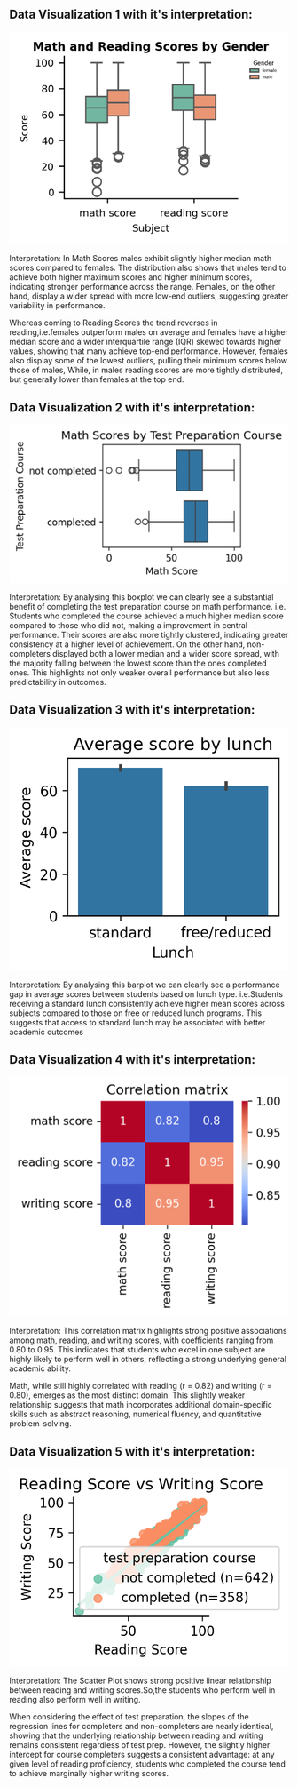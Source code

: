Data Visualization 1 with it's interpretation: 
--------------------------------
![Math and Reading Scores by Gender](../plots/V1.png)

Interpretation: 
In Math Scores males exhibit slightly higher median math scores compared to females. The distribution also shows that males tend to achieve both higher maximum scores and higher minimum scores, indicating stronger performance across the range. Females, on the other hand, display a wider spread with more low-end outliers, suggesting greater variability in performance.

Whereas coming to Reading Scores the trend reverses in reading,i.e.females outperform males on average and females have a higher median score and a wider interquartile range (IQR) skewed towards higher values, showing that many achieve top-end performance. However, females also display some of the lowest outliers, pulling their minimum scores below those of males, While, in males reading scores are more tightly distributed, but generally lower than females at the top end.

Data Visualization 2 with it's interpretation: 
--------------------------------
![Math Scores by Test Preparation Course](../plots/V2.png)

Interpretation: 
By analysing this boxplot we can clearly see a substantial benefit of completing the test preparation course on math performance. i.e. Students who completed the course achieved a much higher median score compared to those who did not, making a improvement in central performance. Their scores are also more tightly clustered, indicating greater consistency at a higher level of achievement. On the other hand, non-completers displayed both a lower median and a wider score spread, with the majority falling between the lowest score than the ones completed ones. This highlights not only weaker overall performance but also less predictability in outcomes.

Data Visualization 3 with it's interpretation: 
--------------------------------
![Average score by lunch](../plots/V3.png)

Interpretation: 
By analysing this barplot we can clearly see a performance gap in average scores between students based on lunch type. i.e.Students receiving a standard lunch consistently achieve higher mean scores across subjects compared to those on free or reduced lunch programs. This suggests that access to standard lunch may be associated with better academic outcomes

Data Visualization 4 with it's interpretation: 
--------------------------------
![Correlation matrix](../plots/V4.png)

Interpretation: 
This correlation matrix highlights strong positive associations among math, reading, and writing scores, with coefficients ranging from 0.80 to 0.95. This indicates that students who excel in one subject are highly likely to perform well in others, reflecting a strong underlying general academic ability.

Math, while still highly correlated with reading (r = 0.82) and writing (r = 0.80), emerges as the most distinct domain. This slightly weaker relationship suggests that math incorporates additional domain-specific skills such as abstract reasoning, numerical fluency, and quantitative problem-solving.

Data Visualization 5 with it's interpretation: 
--------------------------------
![Reading Score vs Writing Score](../plots/V5.png)

Interpretation: 
The Scatter Plot shows strong positive linear relationship between reading and writing scores.So,the students who perform well in reading also perform well in writing.

When considering the effect of test preparation, the slopes of the regression lines for completers and non-completers are nearly identical, showing that the underlying relationship between reading and writing remains consistent regardless of test prep. However, the slightly higher intercept for course completers suggests a consistent advantage: at any given level of reading proficiency, students who completed the course tend to achieve marginally higher writing scores.
